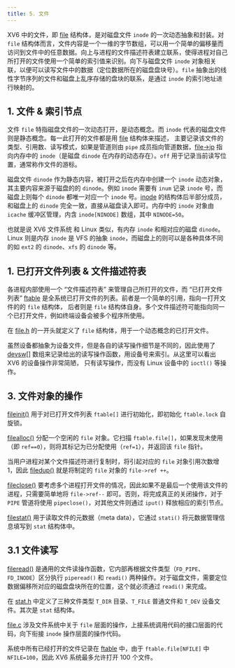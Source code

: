 ```yaml
---
title: 5. 文件
---
```


XV6 中的文件，即 [file](https://github.com/professordeng/xv6-expansion/blob/master/file.h#L1) 结构体，是对磁盘文件 `inode` 的一次动态抽象和封装。对 `file` 结构体而言，文件内容是一个一维的字节数组，可以用一个简单的偏移量而访问到文件中的任意数据。向上与进程的文件描述符表建立联系，使得进程对自己所打开的文件使用一个简单的索引值来识别。向下与磁盘文件 `inode` 对象相关联，以便可以读写文件中的数据（定位数据所在的磁盘盘块号）。`file` 抽象出的线性字节序列的文件和磁盘上乱序存储的盘块的联系，是通过 `inode` 的索引地址进行映射的。

## 1. 文件 & 索引节点

文件 `file` 特指磁盘文件的一次动态打开，是动态概念。而 `inode` 代表的磁盘文件则是静态概念。每一此打开的文件都是用  [file](https://github.com/professordeng/xv6-expansion/blob/master/file.h) 结构体来描述， 主要记录该文件的类型、引用数、读写模式，如果是管道则由 `pipe` 成员指向管道数据，[file->ip](https://github.com/professordeng/xv6-expansion/blob/master/file.h#L7) 指向内存中的 `inode`（是磁盘 `dinode` 在内存的动态存在）。`off` 用于记录当前读写位置，通常称作文件的游标。

磁盘文件 `dinode` 作为静态内容，被打开之后在内存中创建一个 `inode` 动态对象，其主要内容来源于磁盘的的 `dinode`。例如 `inode` 需要有 `inum` 记录 `inode` 号，而磁盘上则每个 `dinode` 都唯一对应一个 `inode` 号。[inode](https://github.com/professordeng/xv6-expansion/blob/master/file.h#L12) 的结构体后半部分成员，和磁盘上的 `dinode` 完全一致，直接从磁盘读入即可。内存中的 `inode` 对象由 `icache` 缓冲区管理，内含 `inode[NINODE]` 数组，其中 `NINODE=50`。

也就是说 XV6 文件系统 和 Linux 类似，有内存 `inode` 和相对应的磁盘 `dinode`。Linux 则是内存 `inode` 是 VFS 的抽象 `inode`，而磁盘上的则可以是各种具体不同的如 `ext2` 的 `dinode`、`xfs` 的 `dinode` 等。 

## 1. 已打开文件列表 & 文件描述符表

各进程内部使用一个 “文件描述符表” 来管理自己所打开的文件，而 “已打开文件列表” [ftable](https://github.com/professordeng/xv6-expansion/blob/master/file.c#L14) 是全系统已打开文件的列表。前者是一个简单的引用，指向一打开文件的的 `file` 结构体， 后者则是 `file` 结构体自身。多个文件描述符可能指向同一个已打开文件，例如终端设备会被多个程序所使用。 

在 [file.h](https://github.com/professordeng/xv6-expansion/blob/master/file.h) 的一开头就定义了 `file` 结构体，用于一个动态概念的已打开文件。

虽然设备都抽象为设备文件，但是各自的读写操作细节是不同的，因此使用了 [devsw[]](https://github.com/professordeng/xv6-expansion/blob/master/file.c#L13) 数组来记录给出的读写操作函数，用设备号来索引。从这里可以看出 XV6 的设备操作非常简陋， 只有读写操作，而没有 Linux 设备中的 `ioctl()` 等操作。

## 3. 文件对象的操作

[fileinit()](https://github.com/professordeng/xv6-expansion/blob/master/file.c#L19) 用于对已打开文件列表 `ftable[]` 进行初始化，即初始化 `ftable.lock` 自旋锁。 

[filealloc()](https://github.com/professordeng/xv6-expansion/blob/master/file.c#L25) 分配一个空闲的 `file` 对象。它扫描 `ftable.file[]`，如果发现未使用（即 `ref==0`），则将其标记为已分配使用（`ref=1`），并返回该 `file` 指针。

当用户进程对某个文件描述符进行复制时，将引起对应的 `file` 对象引用次数增 1，因此 [filedup()](https://github.com/professordeng/xv6-expansion/blob/master/file.c#L43) 就是将制定的 `file` 对象的 `file->ref ++`。

[fileclose()](https://github.com/professordeng/xv6-expansion/blob/master/file.c#L55) 要考虑多个进程打开文件的情况，因此如果不是最后一个使用该文件的进程，只需要简单地将 `file->ref--` 即可。否则，将完成真正的关闭操作，对于 `PIPE` 管道将使用 `pipeclose()`，对其他文件则通过 `iput()` 释放相应的索引节点。

[filestat()](https://github.com/professordeng/xv6-expansion/blob/master/file.c#L82) 用于读取文件的元数据（meta data），它通过 `stati()` 将元数据管理信息填写到 `stat` 结构体中。

 ## 3.1 文件读写

[fileread()](https://github.com/professordeng/xv6-expansion/blob/master/file.c#L95) 是通用的文件读操作函数，它内部再根据文件类型（`FD_PIPE`、`FD_INODE`）区分执行 `piperead()` 和 `readi()` 两种操作。对于磁盘文件，需要定位数据偏移所对应的磁盘盘块所在的位置，这个就必须通过 `readi()` 来完成。 

在 [stat.h](https://github.com/professordeng/xv6-expansion/blob/master/stat.h) 中定义了三种文件类型 `T_DIR` 目录、`T_FILE` 普通文件和 `T_DEV` 设备文件。其次是 `stat` 结构体。

[file.c](https://github.com/professordeng/xv6-expansion/blob/master/file.c) 涉及文件系统中关于 `file` 层面的操作，上接系统调用代码的接口层面的代码，向下衔接 `inode` 操作层面的操作代码。

系统中所有已经打开的文件记录在 [ftable](https://github.com/professordeng/xv6-expansion/blob/master/file.c#L14) 中，由于 `ftable.file[NFILE]` 中 `NFILE=100`，因此 XV6 系统最多允许打开 100 个文件。


